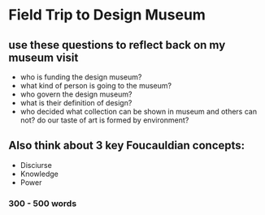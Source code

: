 # Field Trip to Design Museum
## use these questions to reflect back on my museum visit
- who is funding the design museum?
- what kind of person is going to the museum?
- who govern the design museum?
- what is their definition of design?
- who decided what collection can be shown in museum and others can not? do our taste of art is formed by environment?
## Also think about 3 key Foucauldian concepts:
- Disciurse
- Knowledge
- Power
### 300 - 500 words
